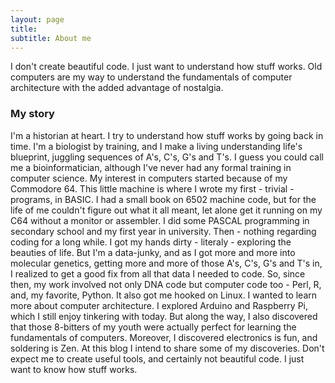 ```yaml
---
layout: page
title: 
subtitle: About me
---
```


I don't create beautiful code. I just want to understand how stuff works. Old computers are my way to understand the fundamentals of computer architecture with the added advantage of nostalgia. 

### My story

I'm a historian at heart. I try to understand how stuff works by going back in time. I'm a biologist by training, and I make a living understanding life's blueprint, juggling sequences of A's, C's, G's and T's. I guess you could call me a bioinformatician, although I've never had any formal training in computer science. My interest in computers started because of my Commodore 64. This little machine is where I wrote my first - trivial - programs, in BASIC. I had a small book on 6502 machine code, but for the life of me couldn't figure out what it all meant, let alone get it running on my C64 without a monitor or assembler. I did some PASCAL programming in secondary school and my first year in university. Then - nothing regarding coding for a long while. I got my hands dirty - literaly - exploring the beauties of life. But I'm a data-junky, and as I got more and more into molecular genetics, getting more and more of those A's, C's, G's and T's in, I realized to get a good fix from all that data I needed to code. So, since then, my work involved not only DNA code but computer code too - Perl, R, and, my favorite, Python. It also got me hooked on Linux. I wanted to learn more about computer architecture. I explored Arduino and Raspberry Pi, which I still enjoy tinkering with today. But along the way, I also discovered that those 8-bitters of my youth were actually perfect for learning the fundamentals of computers. Moreover, I discovered electronics is fun, and soldering is Zen. At this blog I intend to share some of my discoveries. Don't expect me to create useful tools, and certainly not beautiful code. I just want to know how stuff works.   
